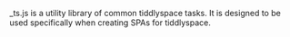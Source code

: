 _ts.js is a utility library of common tiddlyspace tasks. It is designed to be used specifically when creating SPAs for tiddlyspace.